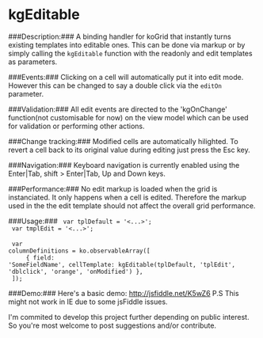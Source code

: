 kgEditable
==========
###Description:###
A binding handler for koGrid that instantly turns existing templates into editable ones. This can be done via markup 
or by simply calling the <code>kgEditable</code> function with the readonly and edit templates as parameters. 

###Events:###
Clicking on a cell will automatically put it into edit mode. However this can be changed to say a double click via the 
<code>editOn</code> parameter. 

###Validation:###
All edit events are directed to the 'kgOnChange' function(not customisable for now) on the view model which can be used 
for validation or performing other actions.

###Change tracking:###
Modified cells are automatically hilighted. To revert a cell back to its original value during editing just press the
Esc key.

###Navigation:###
Keyboard navigation is currently enabled using the  Enter|Tab, shift > Enter|Tab, Up and Down keys.

###Performance:###
No edit markup is loaded when the grid is instanciated. It only happens when a cell is edited. Therefore the markup
used in the the edit template should not affect the overall grid performance.

###Usage:###
<code>
var tplDefault = '<...>';
</code>
<br/>
<code>
var tmplEdit = '<...>';
</code>
<br/>
<br/>
<code>
var columnDefinitions = ko.observableArray([<br/>
&nbsp;&nbsp;&nbsp;&nbsp;{ field: 'SomeFieldName', cellTemplate: kgEditable(tplDefault, 'tplEdit', 'dblclick', 'orange', 'onModified') },<br/>
]);
</code>

###Demo:###
Here's a basic demo:
http://jsfiddle.net/K5wZ6
P.S This might not work in IE due to some jsFiddle issues.

I'm commited to develop this project further depending on public interest. So you're most welcome to post suggestions 
and/or contribute. 
